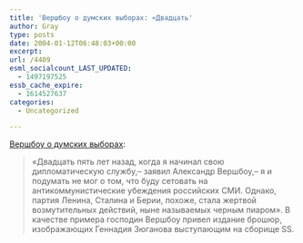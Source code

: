 ```yaml
---
title: 'Вершбоу о думских выборах: «Двадцать'
author: Gray
type: posts
date: 2004-01-12T06:48:03+00:00
excerpt:
url: /4409
esml_socialcount_LAST_UPDATED:
  - 1497197525
essb_cache_expire:
  - 1614527637
categories:
  - Uncategorized

---
```








<a href="http://www.kommersant.ru/doc.html?docId=439697" target="_blank">Вершбоу о думских выборах</a>:

> &#171;Двадцать пять лет назад, когда я начинал свою дипломатическую службу,&#8211; заявил Александр Вершбоу,&#8211; я и подумать не мог о том, что буду сетовать на антикоммунистические убеждения российских СМИ. Однако, партия Ленина, Сталина и Берии, похоже, стала жертвой возмутительных действий, ныне называемых черным пиаром&#187;. В качестве примера господин Вершбоу привел издание брошюр, изображающих Геннадия Зюганова выступающим на сборище SS.